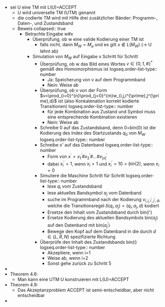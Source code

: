 - sei U eine TM mit L(U)=ACCEPT
	- U wird universelle TM (UTM) genannt
	- die codierte TM wird mit Hilfe drei zusätzlicher Bänder: Programm-, Daten-, und Zustandsband
	- Beweis
	  collapsed:: true
		- Betrachte Eingabe w\#x
			- Überprüfung, ob w eine valide Kodierung einer TM ist
				- falls nicht, dann $M_{W}=M_{\varnothing}$ und es gilt $x\notin L\left(M_{W}\right)$ (-> U lehnt ab)
			- Simulation von $M_{W}$ auf Eingabe x Schritt für Schritt
				- Überprüfung, ob w das Bild eines Wortes $v\in\left\lbrace0,1,\#\right\rbrace^{\ast}$ gemäß des Homomorphismus ist
				  logseq.order-list-type:: number
					- Ja: Speicherung von v auf dem Programmband
					- Nein: Weise ab
				- Überprüfung, ob v von der Form $v=\prod_{i=0}^{n}\prod_{j=0}^{m}w_{i,j,i^{\prime},j^{\prime},d}$ ist (also Konkatenation korrekt kodierte Transitionen)
				  logseq.order-list-type:: number
					- für jede Kombination aus Zustand und Symbol muss eine entsprechende Kombination existieren
					- Nein: Weise ab
				- Schreibe 0 auf das Zustandsband, denn 0=bin(0) ist die Kodierung des Index des Startzustands $q_0$ von $M_{W}$
				  logseq.order-list-type:: number
				- Schreibe x' auf das Datenband
				  logseq.order-list-type:: number
					- Form von $x^{\prime}=x_1^{\prime}\#x_2^{\prime}\#...\#x_{\left|x\right|}^{\prime}$
					- dabei $x_{i}^{\prime}=1$, wenn $x_{i}=1$ und $x_{i}^{\prime}=10=bin\left(2\right)$, wenn $x_{i}=0$
				- Simuliere die Maschine Schritt für Schritt
				  logseq.order-list-type:: number
					- lese $q_{i}$ vom Zustandsband
					- lese aktuelles Bandsymbol $a_{j}$ vom Datenband
					- suche im Programmband nach der Kodierung $v_{i,j,i^{\prime},j^{\prime},d}$, welche die Transitionsregel $\delta\left(q_{i},a_{j}\right)=\left(q_{i},a_{j},d\right)$ kodiert
					- Ersetze den Inhalt vom Zustandsband durch bin(i')
					- Ersetze Kodierung des aktuellen Bandsymbols bin($a_{j}$) auf den Datenband mit bin($a_{j}^{\prime}$)
					- Bewege den Kopf auf dem Datenband in die durch $d\in\left\lbrace L,R,N\right\rbrace$ spezifizierte Richtung
				- Überprüfe den Inhalt des Zustandsbands bin(i)
				  logseq.order-list-type:: number
					- Akzeptiere, wenn i=1
					- Weise ab, wenn i=2
					- Sonst gehe zurück zu Schritt 5
-
- Theorem 4.6:
	- Man kann eine UTM U konstruieren mit L(U)=ACCEPT
- Theorem 4.9:
	- Das Akzeptanzproblem ACCEPT ist semi-entscheidbar, aber nicht entscheidbar
-